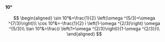 #### 10°

$$
\begin{aligned}
\sin 10°&=\frac{1}{2} \left(\omega ^{5/3}+\omega ^{7/3}\right)\\
\cos 10°&=-\frac{1}{2} i \left(1-\omega ^{2/3}\right) \omega ^{5/3}\\
\tan 10°&=\frac{i \left(1+\omega ^{2/3}\right)}{1-\omega ^{2/3}}\\
\end{aligned}
$$

